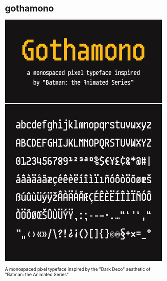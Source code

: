 # gothamono

![Gothamono cover image](gothamono-cover.png)
![Gothamono current character set](gothamono-basic-latin-characters.png)

A monospaced pixel typeface inspired by the "Dark Deco" aesthetic of "Batman: the Animated Series"
